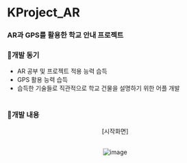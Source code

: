 # KProject_AR
### AR과 GPS를 활용한 학교 안내 프로젝트

### 🚀개발 동기
* AR 공부 및 프로젝트 적용 능력 습득
* GPS 활용 능력 습득
* 습득한 기술들로 직관적으로 학교 건물을 설명하기 위한 어플 개발
<br></br>


### 📕개발 내용
<div align="center">
[시작화면]
<br></br>
  
![image](https://github.com/developerYHLee/KProject_AR/assets/82407061/695e9477-21d5-472c-b22e-6fbfe19220f1)





</div>

